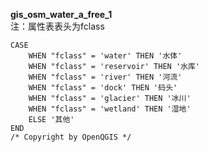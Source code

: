 **gis_osm_water_a_free_1**<br>
注：属性表表头为fclass

~~~
CASE 
    WHEN "fclass" = 'water' THEN '水体'
    WHEN "fclass" = 'reservoir' THEN '水库'
    WHEN "fclass" = 'river' THEN '河流'
    WHEN "fclass" = 'dock' THEN '码头'
    WHEN "fclass" = 'glacier' THEN '冰川'
    WHEN "fclass" = 'wetland' THEN '湿地'
    ELSE '其他'
END
/* Copyright by OpenQGIS */
~~~

